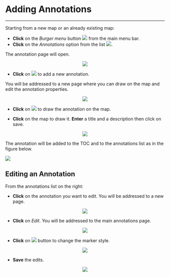 # Adding Annotations
********************

Starting from a new map or an already existing map:

* **Click** on the *Burger menu* button <img src="../img/burger.jpg" style="max-width:25px;" /> from the main menu bar.
* **Click** on the *Annotations* option from the list <img src="../img/annotation-option.jpg" style="max-width:100px;"/>.

The annotation page will open.

<p align = "center" ><img src="../img/annotation-page.jpg" style="max-width:500px;" /></p>

* **Click** on <img src="../img/annotation-new.jpg" style="max-width:40px;" /> to add a new annotation.

You will be addressed to a new page where you can draw on the map and edit the annotation properties.

<p align = "center" ><img src="../img/annotation-edit.jpg" style="max-width:500px;" /></p>

* **Click** on <img src="../img/annotation-draw.jpg" style="max-width:25px;" /> to draw the annotation on the map.

* **Click** on the map to draw it. **Enter** a title and a description then click on save.

<p align = "center" ><img src="../img/annotation-geosolutions.jpg" style="max-width:500px;" /></p>

The annotation will be added to the TOC and to the annotations list as in the figure below.

<img src="../img/annotation-geosolutions-1.jpg" style="max-width:700px;" />

Editing an Annotation
------------------

From the annotations list on the right:

* **Click** on the annotation you want to edit. You will be addressed to a new page.

<p align = "center" ><img src="../img/annotation-geosolutions-edit.jpg" style="max-width:500px;" /></p>

* **Click** on *Edit*. You will be addressed to the main annotations page.

<p align = "center" ><img src="../img/annotation-geosolutions.jpg" style="max-width:500px;" /></p>

* **Click** on <img src="../img/annotation-geosolutions-edit-1.jpg" style="max-width:20px;" /> button to change the marker style.


<p align = "center" ><img src="../img/annotation-marker.jpg" style="max-width:500px;" /></p>

* **Save** the edits.

<p align = "center" ><img src="../img/annotation-marker-1.jpg" style="max-width:500px;" /></p>